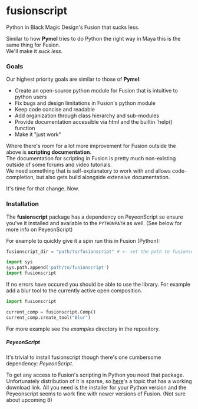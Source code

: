 # fusionscript
Python in Black Magic Design's Fusion that sucks less.

Similar to how **Pymel** tries to do Python the right way in Maya this is the same thing for Fusion.  
We'll make it *suck less*.

### Goals

Our highest priority goals are similar to those of **Pymel**:

- Create an open-source python module for Fusion that is intuitive to python users
- Fix bugs and design limitations in Fusion's python module
- Keep code concise and readable
- Add organization through class hierarchy and sub-modules
- Provide documentation accessible via html and the builtin `help() function
- Make it "just work"

Where there's room for a lot more improvement for Fusion outside the above is **scripting documentation**.  
The documentation for scripting in Fusion is pretty much non-existing outside of some forums and video tutorials.  
We need something that is self-explanatory to work with and allows code-completion, but also gets build alongside extensive documentation.

It's time for that change. Now.

### Installation

The **fusionscript** package has a dependency on PeyeonScript so ensure you've 
it installed and available to the `PYTHONPATH` as well. (See below for more 
info on PeyeonScript)

For example to quickly give it a spin run this in Fusion (Python):

```python
fusionscript_dir = "path/to/fusionscript" # <- set the path to fusionscript

import sys
sys.path.append('path/to/fusionscript')
import fusionscript
```

If no errors have occured you should be able to use the library. For example
add a blur tool to the currently active open composition.

```python
import fusionscript

current_comp = fusionscript.Comp()
current_comp.create_tool("Blur")
```

For more example see the *examples* directory in the repository.

##### PeyeonScript

It's trivial to install fusionscript though there's one cumbersome dependency: 
*PeyeonScript*. 

To get any access to Fusion's scripting in Python you need that package. 
Unfortunately distribution of it is sparse, so [here](http://www.steakunderwater.com/wesuckless/viewtopic.php?t=387)'s a topic that has a 
working download link. All you need is the installer for your Python version 
and the Peyeonscript seems to work fine with newer versions of Fusion. 
(Not sure about upcoming 8)

